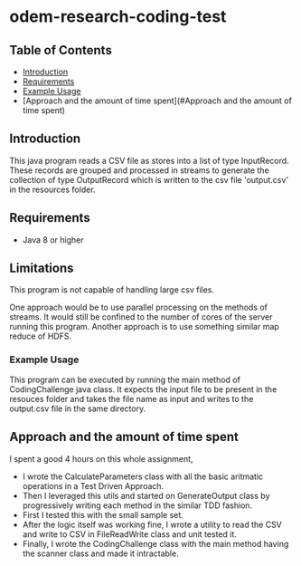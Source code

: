 # odem-research-coding-test

## Table of Contents

- [Introduction](#introduction)
- [Requirements](#requirements)
- [Example Usage](#example-usage)
- [Approach and the amount of time spent](#Approach and the amount of time spent)


## Introduction

This java program reads a CSV file as stores into a list of type InputRecord. These records are grouped and processed in streams to generate the collection of type OutputRecord which is written to the csv file 'output.csv' in the
resources folder.



## Requirements

- Java 8 or higher


## Limitations 

This program is not capable of handling large csv files. 

One approach would be to use parallel processing on the methods of streams. It would still be confined to the number of cores of the server running this program.
Another approach is to use something similar map reduce of HDFS. 



### Example Usage
This program can be executed by running the main method of CodingChallenge java class. It expects the input file to be present in the resouces folder and takes the file name as input and writes to the output.csv file in the same directory. 



## Approach and the amount of time spent

I spent a good 4 hours on this whole assignment,

- I wrote the CalculateParameters class with all the basic aritmatic operations in a Test Driven Approach. 
- Then I leveraged this utils and started on GenerateOutput class by progressively writing each method in the similar TDD fashion. 
- First I tested this with the small sample set. 
- After the logic itself was working fine, I wrote a utility to read the CSV and write to CSV in FileReadWrite class and unit tested it.
- Finally, I wrote the CodingChallenge class with the main method having the scanner class and made it intractable. 
